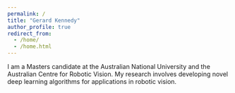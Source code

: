 ```yaml
---
permalink: /
title: "Gerard Kennedy"
author_profile: true
redirect_from: 
  - /home/
  - /home.html
---
```


I am a Masters candidate at the Australian National University and the Australian Centre for Robotic Vision.
My research involves developing novel deep learning algorithms for applications in robotic vision.